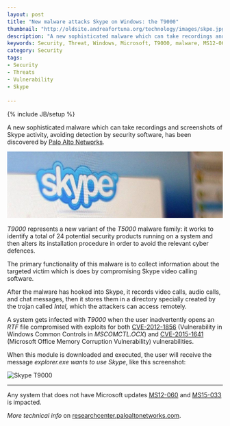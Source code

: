 ```yaml
---
layout: post
title: "New malware attacks Skype on Windows: the T9000"
thumbnail: "http://oldsite.andreafortuna.org/technology/images/skpe.jpg"
description: "A new sophisticated malware which can take recordings and screenshots of Skype activity, avoiding detection by security software, has been discovered by Palo Alto Networks"
keywords: Security, Threat, Windows, Microsoft, T9000, malware, MS12-060, MS15-033, CVE-2012-1856, CVE-2015-1641
category: Security
tags: 
- Security
- Threats
- Vulnerability
- Skype

---
```

{% include JB/setup %}

A new sophisticated malware which can take recordings and screenshots of Skype activity, avoiding detection by security software, has been discovered by [Palo Alto Networks](https://www.paloaltonetworks.com/).

![Skype](/technology/images/skpe.jpg)

*T9000* represents a new variant of the *T5000* malware family: it works to identify a total of 24 potential security products running on a system and then alters its installation procedure in order to avoid the relevant cyber defences.

The primary functionality of this malware is to collect information about the targeted victim which is does by compromising Skype video calling software. 

After the malware has hooked into Skype, it records video calls, audio calls, and chat messages, then it stores them in a directory specially created by the trojan called *Intel*, which the attackers can access remotely.

A system gets infected with *T9000* when the user inadvertently opens an *RTF* file compromised with exploits for both [CVE-2012-1856](http://www.cve.mitre.org/cgi-bin/cvename.cgi?name=CVE-2012-1856) (Vulnerability in Windows Common Controls in *MSCOMCTL.OCX*) and [CVE-2015-1641](http://www.cve.mitre.org/cgi-bin/cvename.cgi?name=CVE-2015-1641) (Microsoft Office Memory Corruption Vulnerability) vulnerabilities. 

When this module is downloaded and executed, the user will receive the message *explorer.exe wants to use Skype*, like this screenshot:

![Skype T9000](http://researchcenter.paloaltonetworks.com/wp-content/uploads/2016/02/T9000-6-500x44.png) 

<hr>

Any system that does not have Microsoft updates [MS12-060](https://technet.microsoft.com/it-it/library/security/ms12-060.aspx) and [MS15-033](https://technet.microsoft.com/en-us/library/security/ms15-033.aspx) is impacted.

*More technical info* on [researchcenter.paloaltonetworks.com](http://researchcenter.paloaltonetworks.com/2016/02/t9000-advanced-modular-backdoor-uses-complex-anti-analysis-techniques/).